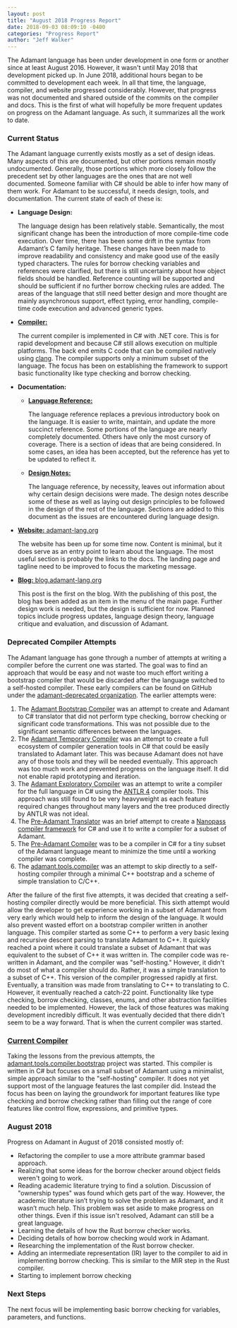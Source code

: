 ```yaml
---
layout: post
title: "August 2018 Progress Report"
date: 2018-09-03 08:09:10 -0400
categories: "Progress Report"
author: "Jeff Walker"
---
```


The Adamant language has been under development in one form or another since at least August 2016. However, it wasn't until May 2018 that development picked up. In June 2018, additional hours began to be committed to development each week. In all that time, the language, compiler, and website progressed considerably. However, that progress was not documented and shared outside of the commits on the compiler and docs. This is the first of what will hopefully be more frequent updates on progress on the Adamant language. As such, it summarizes all the work to date.

### Current Status

The Adamant language currently exists mostly as a set of design ideas. Many aspects of this are documented, but other portions remain mostly undocumented. Generally, those portions which more closely follow the precedent set by other languages are the ones that are not well documented. Someone familiar with C# should be able to infer how many of them work. For Adamant to be successful, it needs design, tools, and documentation. The current state of each of these is:

* **Language Design:**

  The language design has been relatively stable. Semantically, the most significant change has been the introduction of more compile-time code execution. Over time, there has been some drift in the syntax from Adamant’s C family heritage. These changes have been made to improve readability and consistency and make good use of the easily typed characters. The rules for borrow checking variables and references were clarified, but there is still uncertainty about how object fields should be handled. Reference counting will be supported and should be sufficient if no further borrow checking rules are added. The areas of the language that still need better design and more thought are mainly asynchronous support, effect typing, error handling, compile-time code execution and advanced generic types.
* [**Compiler:**](https://github.com/adamant/adamant.tools.compiler.bootstrap)

  The current compiler is implemented in C# with .NET core. This is for rapid development and because C# still allows execution on multiple platforms. The back end emits C code that can be compiled natively using [clang](https://clang.llvm.org). The compiler supports only a minimum subset of the language. The focus has been on establishing the framework to support basic functionality like type checking and borrow checking.
* **Documentation:**
  * [**Language Reference:**](https://github.com/adamant/adamant.language.reference/blob/master/book.md)

    The language reference replaces a previous introductory book on the language. It is easier to write, maintain, and update the more succinct reference. Some portions of the language are nearly completely documented. Others have only the most cursory of coverage. There is a section of ideas that are being considered. In some cases, an idea has been accepted, but the reference has yet to be updated to reflect it.
  * [**Design Notes:**](https://github.com/adamant/adamant.language.design/blob/master/book.md)

    The language reference, by necessity, leaves out information about why certain design decisions were made. The design notes describe some of these as well as laying out design principles to be followed in the design of the rest of the language. Sections are added to this document as the issues are encountered during language design.
* [**Website:** adamant-lang.org](https://adamant-lang.org)

  The website has been up for some time now. Content is minimal, but it does serve as an entry point to learn about the language. The most useful section is probably the links to the docs. The landing page and tagline need to be improved to focus the marketing message.
* [**Blog:** blog.adamant-lang.org]()

  This post is the first on the blog. With the publishing of this post, the blog has been added as an item in the menu of the main page. Further design work is needed, but the design is sufficient for now. Planned topics include progress updates, language design theory, language critique and evaluation, and discussion of Adamant.

### Deprecated Compiler Attempts

The Adamant language has gone through a number of attempts at writing a compiler before the current one was started. The goal was to find an approach that would be easy and not waste too much effort writing a bootstrap compiler that would be discarded after the language switched to a self-hosted compiler. These early compilers can be found on GitHub under the [adamant-deprecated organization](https://github.com/adamant-deprecated). The earlier attempts were:

1. The [Adamant Bootstrap Compiler](https://github.com/adamant-deprecated/AdamantBootstrapCompiler) was an attempt to create and Adamant to C# translator that did not perform type checking, borrow checking or significant code transformations. This was not possible due to the significant semantic differences between the languages.
2. The [Adamant Temporary Compiler](https://github.com/adamant-deprecated/AdamantTemporaryCompiler) was an attempt to create a full ecosystem of compiler generation tools in C# that could be easily translated to Adamant later. This was because Adamant does not have any of those tools and they will be needed eventually. This approach was too much work and prevented progress on the language itself. It did not enable rapid prototyping and iteration.
3. The [Adamant Exploratory Compiler](https://github.com/adamant-deprecated/AdamantExploratoryCompiler) was an attempt to write a compiler for the full language in C# using the [ANTLR 4](http://www.antlr.org) compiler tools. This approach was still found to be very heavyweight as each feature required changes throughout many layers and the tree produced directly by ANTLR was not ideal.
4. The [Pre-Adamant Translator](https://github.com/adamant-deprecated/PreAdamant.Translator) was an brief attempt to create a [Nanopass compiler framework](http://nanopass.org/) for C# and use it to write a compiler for a subset of Adamant.
5. The [Pre-Adamant Compiler](https://github.com/adamant-deprecated/PreAdamantCompiler) was to be a compiler in C# for a tiny subset of the Adamant language meant to minimize the time until a working compiler was complete.
6. The [adamant.tools.compiler](https://github.com/adamant-deprecated/adamant.tools.compiler) was an attempt to skip directly to a self-hosting compiler through a minimal C++ bootstrap and a scheme of simple translation to C/C++.

After the failure of the first five attempts, it was decided that creating a self-hosting compiler directly would be more beneficial. This sixth attempt would allow the developer to get experience working in a subset of Adamant from very early which would help to inform the design of the language. It would also prevent wasted effort on a bootstrap compiler written in another language. This compiler started as some C++ to perform a very basic lexing and recursive descent parsing to translate Adamant to C++. It quickly reached a point where it could translate a subset of Adamant that was equivalent to the subset of C++ it was  written in. The compiler code was re-written in Adamant, and the compiler was "self-hosting." However, it didn't do most of what a compiler should do. Rather, it was a simple translation to a subset of C++. This version of the compiler progressed rapidly at first. Eventually, a transition was made from translating to C++ to translating to C. However, it eventually reached a catch-22 point. Functionality like type checking, borrow checking, classes, enums, and other abstraction facilities needed to be implemented. However, the lack of those features was making development incredibly difficult. It was eventually decided that there didn't seem to be a way forward. That is when the current compiler was started.

### [Current Compiler](https://github.com/adamant/adamant.tools.compiler.bootstrap)

Taking the lessons from the previous attempts, the [adamant.tools.compiler.bootstrap](https://github.com/adamant/adamant.tools.compiler.bootstrap) project was started. This compiler is written in C# but focuses on a small subset of Adamant using a minimalist, simple approach similar to the "self-hosting" compiler. It does not yet support most of the language features the last compiler did. Instead the focus has been on laying the groundwork for important features like type checking and borrow checking rather than filling out the range of core features like control flow, expressions, and primitive types.

### August 2018

Progress on Adamant in August of 2018 consisted mostly of:

* Refactoring the compiler to use a more attribute grammar based approach.
* Realizing that some ideas for the borrow checker around object fields weren't going to work.
* Reading academic literature trying to find a solution. Discussion of "ownership types" was found which gets part of the way. However, the academic literature isn’t trying to solve the problem as Adamant, and it wasn’t much help. This problem was set aside to make progress on other things. Even if this issue isn't resolved, Adamant can still be a great language.
* Learning the details of how the Rust borrow checker works.
* Deciding details of how borrow checking would work in Adamant.
* Researching the implementation of the Rust borrow checker.
* Adding an intermediate representation (IR) layer to the compiler to aid in implementing borrow checking. This is similar to the MIR step in the Rust compiler.
* Starting to implement borrow checking

### Next Steps

The next focus will be implementing basic borrow checking for variables, parameters, and functions.

